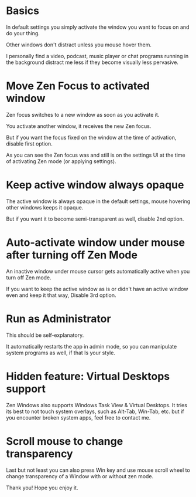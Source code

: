 # Basics

In default settings you simply activate the window you want to focus on and do your thing.

Other windows don't distract unless you mouse hover them.

I personally find a video, podcast, music player or chat programs running in the background distract me less if they become visually less pervasive.


# Move Zen Focus to activated window

Zen focus switches to a new window as soon as you activate it.

You activate another window, it receives the new Zen focus.

But if you want the focus fixed on the window at the time of activation, disable first option.

As you can see the Zen focus was and still is on the settings UI at the time of activating Zen mode (or applying settings).



# Keep active window always opaque

The active window is always opaque in the default settings, mouse hovering other windows keeps it opaque.

But if you want it to become semi-transparent as well, disable 2nd option.



# Auto-activate window under mouse after turning off Zen Mode

An inactive window under mouse cursor gets automatically active when you turn off Zen mode.

If you want to keep the active window as is or didn't have an active window even and keep it that way, Disable 3rd option.



# Run as Administrator

This should be self-explanatory.

It automatically restarts the app in admin mode, so you can manipulate system programs as well, if that Is your style.

# Hidden feature: Virtual Desktops support

Zen Windows also supports Windows Task View & Virtual Desktops. It tries its best to not touch system overlays, such as Alt-Tab, Win-Tab, etc. but if you encounter broken system apps, feel free to contact me.

# Scroll mouse to change transparency

Last but not least you can also press Win key and use mouse scroll wheel to change transparency of a Window with or without zen mode.

Thank you! Hope you enjoy it.
